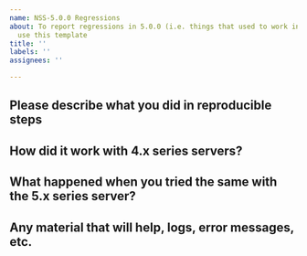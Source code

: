 ```yaml
---
name: NSS-5.0.0 Regressions
about: To report regressions in 5.0.0 (i.e. things that used to work in earlier releases),
  use this template
title: ''
labels: ''
assignees: ''

---
```


## Please describe what you did in reproducible steps


## How did it work with 4.x series servers?


## What happened when you tried the same with the 5.x series server?


## Any material that will help, logs, error messages, etc.
